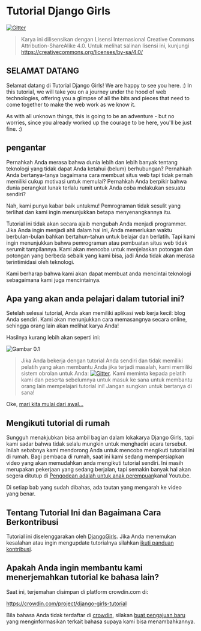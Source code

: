 # Tutorial Django Girls

[![Gitter](https://badges.gitter.im/DjangoGirls/tutorial.svg)](https://gitter.im/DjangoGirls/tutorial)

> Karya ini dilisensikan dengan Lisensi Internasional Creative Commons Attribution-ShareAlike 4.0. Untuk melihat salinan lisensi ini, kunjungi https://creativecommons.org/licenses/by-sa/4.0/

## SELAMAT DATANG

Selamat datang di Tutorial Django Girls! We are happy to see you here. :) In this tutorial, we will take you on a journey under the hood of web technologies, offering you a glimpse of all the bits and pieces that need to come together to make the web work as we know it.

As with all unknown things, this is going to be an adventure - but no worries, since you already worked up the courage to be here, you'll be just fine. :)

## pengantar

Pernahkah Anda merasa bahwa dunia lebih dan lebih banyak tentang teknologi yang tidak dapat Anda ketahui (belum) berhubungan? Pernahkah Anda bertanya-tanya bagaimana cara membuat situs web tapi tidak pernah memiliki cukup motivasi untuk memulai? Pernahkah Anda berpikir bahwa dunia perangkat lunak terlalu rumit untuk Anda coba melakukan sesuatu sendiri?

Nah, kami punya kabar baik untukmu! Pemrograman tidak sesulit yang terlihat dan kami ingin menunjukkan betapa menyenangkannya itu.

Tutorial ini tidak akan secara ajaib mengubah Anda menjadi programmer. Jika Anda ingin menjadi ahli dalam hal ini, Anda memerlukan waktu berbulan-bulan bahkan bertahun-tahun untuk belajar dan berlatih. Tapi kami ingin menunjukkan bahwa pemrograman atau pembuatan situs web tidak serumit tampilannya. Kami akan mencoba untuk menjelaskan potongan dan potongan yang berbeda sebaik yang kami bisa, jadi Anda tidak akan merasa terintimidasi oleh teknologi.

Kami berharap bahwa kami akan dapat membuat anda mencintai teknologi sebagaimana kami juga mencintainya.

## Apa yang akan anda pelajari dalam tutorial ini?

Setelah selesai tutorial, Anda akan memiliki aplikasi web kerja kecil: blog Anda sendiri. Kami akan menunjukkan cara memasangnya secara online, sehingga orang lain akan melihat karya Anda!

Hasilnya kurang lebih akan seperti ini:

![Gambar 0.1](images/application.png)

> Jika Anda bekerja dengan tutorial Anda sendiri dan tidak memiliki pelatih yang akan membantu Anda jika terjadi masalah, kami memiliki sistem obrolan untuk Anda: [![Gitter](https://badges.gitter.im/DjangoGirls/tutorial.svg)](https://gitter.im/DjangoGirls/tutorial). Kami meminta kepada pelatih kami dan peserta sebelumnya untuk masuk ke sana untuk membantu orang lain mempelajari tutorial ini! Jangan sungkan untuk bertanya di sana!

Oke, [mari kita mulai dari awal…](./how_the_internet_works/README.md)

## Mengikuti tutorial di rumah

Sungguh menakjubkan bisa ambil bagian dalam lokakarya Django Girls, tapi kami sadar bahwa tidak selalu mungkin untuk menghadiri acara tersebut. Inilah sebabnya kami mendorong Anda untuk mencoba mengikuti tutorial ini di rumah. Bagi pembaca di rumah, saat ini kami sedang mempersiapkan video yang akan memudahkan anda mengikuti tutorial sendiri. Ini masih merupakan pekerjaan yang sedang berjalan, tapi semakin banyak hal akan segera ditutup di [Pengodean adalah untuk anak perempuan](https://www.youtube.com/channel/UC0hNd2uW8jTR5K3KBzRuG2A/feed)kanal Youtube.

Di setiap bab yang sudah dibahas, ada tautan yang mengarah ke video yang benar.

## Tentang Tutorial Ini dan Bagaimana Cara Berkontribusi

Tutorial ini diselenggarakan oleh [DjangoGirls](https://djangogirls.org/). Jika Anda menemukan kesalahan atau ingin mengupdate tutorialnya silahkan [ikuti panduan kontribusi](https://github.com/DjangoGirls/tutorial/blob/master/README.md).

## Apakah Anda ingin membantu kami menerjemahkan tutorial ke bahasa lain?

Saat ini, terjemahan disimpan di platform crowdin.com di:

https://crowdin.com/project/django-girls-tutorial

Bila bahasa Anda tidak terdaftar di [crowdin](https://crowdin.com/), silakan [buat pengajuan baru](https://github.com/DjangoGirls/tutorial/issues/new) yang menginformasikan terkait bahasa supaya kami bisa menambahkannya.